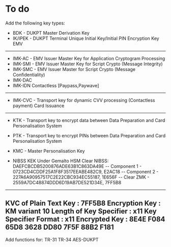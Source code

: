 To do
=====
Add the following key types:
* BDK - DUKPT Master Derivation Key
* IK/IPEK - DUKPT Terminal Unique Initial Key/Initial PIN Encryption Key
EMV
---
* IMK-AC - EMV Issuer Master Key for Application Cryptogram Processing
* IMK-SMI - EMV Issuer Master Key for Script Crypto (Message Integrity)
* IMK-SMC - EMV Issuer Master for Script Crypto (Message Confidentiality)
* IMK-DAC
* IMK-IDN
Contactless [Paypass,Paywave]
-----------------------------
* IMK-CVC - Transport key for dynamic CVV processing (Contactless payment)
Card Issuance
-------------
* KTK - Transport key to encrypt data between Data Preparation and Card Personalisation System
* PTK - Transport key to encrypt PINs between Data Preparation and Card Personalisation System
* KMC - Master Personalisation Key


* NIBSS KEK Under Gemalto HSM
Clear NIBSS: DAEFCBCDB5200876ADE63B1C863DA49E
-- Component 1 - 0723CD4CDDF25A1F8F3517EEABE482C9, E2AC18
 -- Component 2 - 227A6A90957517C2E22CBC934EC55187, 1E656F
 -- Clear ZMK - 2559A7DC48874DDD6D19AB7DE521D34E, 7FF5B8
----------------
KVC of Plain Text Key   : 7FF5B8
 Encryption Key          : KM variant 10
 Length of Key Specifier : x11
 Key Specifier
 Format                  : x11
 Encrypted Key           : 8E4E F084 65D8 3628 DD80 7F5F 88B2 F181
 ------------------
 Add functions for:
 TR-31
 TR-34
 AES-DUKPT
